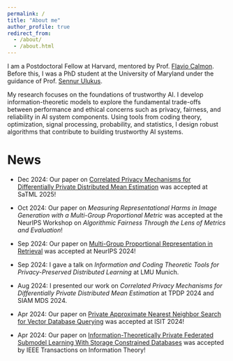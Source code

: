 ```yaml
---
permalink: /
title: "About me"
author_profile: true
redirect_from: 
  - /about/
  - /about.html
---
```


I am a Postdoctoral Fellow at Harvard, mentored by Prof. [Flavio Calmon](https://people.seas.harvard.edu/~flavio/). Before this, I was a PhD student at the University of Maryland under the guidance of Prof. [Sennur Ulukus](https://user.eng.umd.edu/~ulukus/).

My research focuses on the foundations of trustworthy AI. I develop information-theoretic models to explore the fundamental trade-offs between performance and ethical concerns such as privacy, fairness, and reliability in AI system components. Using tools from coding theory, optimization, signal processing, probability, and statistics, I design robust algorithms that contribute to building trustworthy AI systems.



News
======

- Dec 2024: Our paper on [Correlated Privacy Mechanisms for Differentially Private Distributed Mean Estimation](https://arxiv.org/pdf/2407.03289) was accepted at SaTML 2025!

- Oct 2024: Our paper on *Measuring Representational Harms in Image
Generation with a Multi-Group Proportional Metric* was accepted at the NeurIPS Workshop on *Algorithmic Fairness Through the Lens of Metrics and Evaluation*!

- Sep 2024: Our paper on [Multi-Group Proportional Representation in Retrieval](https://arxiv.org/pdf/2407.08571) was accepted at NeurIPS 2024!

- Sep 2024: I gave a talk on *Information and Coding Theoretic Tools for Privacy-Preserved Distributed Learning* at LMU Munich.

- Aug 2024: I presented our work on *Correlated Privacy Mechanisms for Differentially Private Distributed Mean Estimation* at TPDP 2024 and SIAM MDS 2024.

- Apr 2024: Our paper on [Private Approximate Nearest Neighbor Search for Vector Database Querying](https://ieeexplore.ieee.org/abstract/document/10619146) was accepted at ISIT 2024!

- Apr 2024: Our paper on [Information-Theoretically Private Federated Submodel Learning With Storage Constrained Databases](https://ieeexplore.ieee.org/abstract/document/10521588) was accepted by IEEE Transactions on Information Theory!




